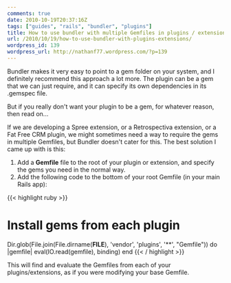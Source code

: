 ```yaml
---
comments: true
date: 2010-10-19T20:37:16Z
tags: ["guides", "rails", "bundler", "plugins"]
title: How to use bundler with multiple Gemfiles in plugins / extensions
url: /2010/10/19/how-to-use-bundler-with-plugins-extensions/
wordpress_id: 139
wordpress_url: http://nathanf77.wordpress.com/?p=139
---
```


Bundler makes it very easy to point to a gem folder on your system, and I definitely recommend this approach a lot more. The plugin can be a gem that we can just require, and it can specify its own dependencies in its .gemspec file.

But if you really don't want your plugin to be a gem, for whatever reason, then read on...

If we are developing a Spree extension, or a Retrospectiva extension, or a Fat Free CRM plugin, we might sometimes need a way to require the gems in multiple Gemfiles, but Bundler doesn't cater for this. The best solution I came up with is this:

<ol>
	<li>Add a <strong>Gemfile</strong> file to the root of your plugin or extension, and specify the gems you need in the normal way.</li>
	<li>Add the following code to the bottom of your root Gemfile (in your main Rails app):</li>
</ol>

{{< highlight ruby >}}

# Install gems from each plugin

Dir.glob(File.join(File.dirname(**FILE**), 'vendor', 'plugins', '\*\*', "Gemfile")) do |gemfile|
eval(IO.read(gemfile), binding)
end
{{< / highlight >}}

This will find and evaluate the Gemfiles from each of your plugins/extensions, as if you were modifying your base Gemfile.
